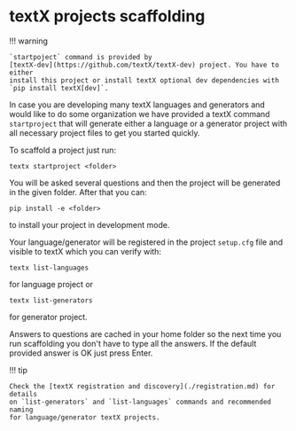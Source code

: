 # textX projects scaffolding


!!! warning

    `startpoject` command is provided by
    [textX-dev](https://github.com/textX/textX-dev) project. You have to either 
    install this project or install textX optional dev dependencies with 
    `pip install textX[dev]`.


In case you are developing many textX languages and generators and would like to
do some organization we have provided a textX command `startproject` that will
generate either a language or a generator project with all necessary project files
to get you started quickly.

To scaffold a project just run:

```
textx startproject <folder>
```

You will be asked several questions and then the project will be generated in
the given folder. After that you can:

```
pip install -e <folder>
```

to install your project in development mode.

Your language/generator will be registered in the project `setup.cfg` file and
visible to textX which you can verify with:

```
textx list-languages
```

for language project or

```
textx list-generators
```

for generator project.

Answers to questions are cached in your home folder so the next time you run
scaffolding you don't have to type all the answers. If the default provided
answer is OK just press Enter.

!!! tip

    Check the [textX registration and discovery](./registration.md) for details 
    on `list-generators` and `list-languages` commands and recommended naming 
    for language/generator textX projects.
